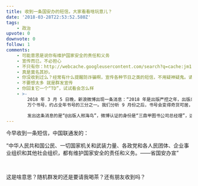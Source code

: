 ```yaml
---
title: 收到一条国安办的短信，大家看看啥玩意儿？
date: '2018-03-28T22:53:52.580Z'
tags:
    - 政治
upvote: 0
downvote: 0
follow: 1
comments:
    - 可能意思是说你有维护国家安全的责任和义务
    - 宣传而已，不必担心
    - 不只有你：http://webcache.googleusercontent.com/search?q=cache:jm1rxr1b1a0J:bbs.tianya.cn/post-333-1309351-1.shtml+&cd=5&hl=zh-CN&ct=clnk
    - 真是莫名其妙。
    - 你没收到过么？经常有什么提醒防诈骗啊，宣传各种节日之类的短信，不用疑神疑鬼。请你喝茶就直接打你或者你单位的电话了。
    - 不要想太多 就是群发宣传
    - 你回复它一个“TD”，试试看会怎么样
    - >-
        2018 年 3 月 5 日晚，新浪微博出现一条消息：“2018 年是出版严控之年，出版总局减少 10
        万个书号，约占全年书号的三分之一。我们分析 9 月份之后，书号会变得奇货可居，建议大家上半年抓紧把书出版出来！ 仅有的书号只会供给畅销书！ ”

        发出这条消息的是“@出版人邢海鸟”，微博认证的身份是“三鼎甲图书公司总经理”，这是一个图书出版的中介公司，他的微博简介中有一个口号：“要出书，找鸟叔！”
---
```


今早收到一条短信，中国联通发的：

“中华人民共和国公民、一切国家机关和武装力量、各政党和各人民团体、企业事业组织和其他社会组织，都有维护国家安全的责任和义务。——省国安办宣”

<br>

这是啥意思？随机群发的还是要请我喝茶？还有朋友收到吗？

